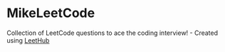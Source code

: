 # MikeLeetCode
Collection of LeetCode questions to ace the coding interview! - Created using [LeetHub](https://github.com/QasimWani/LeetHub)
